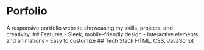 # Porfolio
A responsive portfolio website showcasing my skills, projects, and creativity.  ## Features - Sleek, mobile-friendly design - Interactive elements and animations - Easy to customize  ## Tech Stack HTML, CSS, JavaScript
